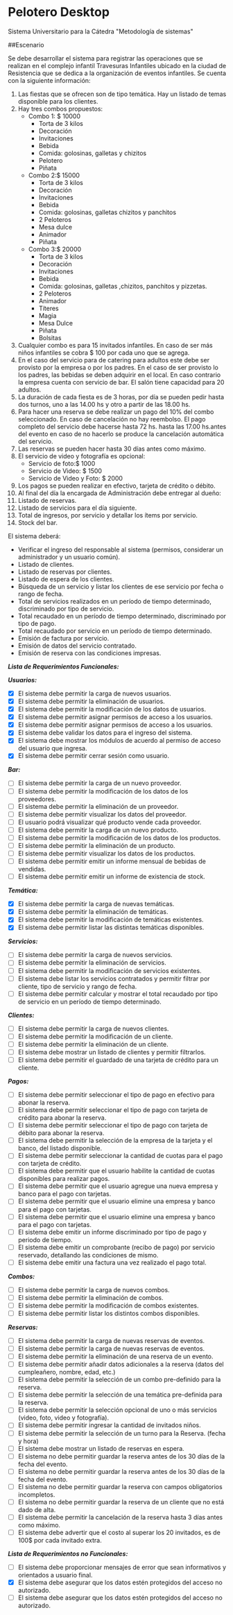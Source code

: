 # Pelotero Desktop 

Sistema Universitario para la Cátedra "Metodología de sistemas"

##Escenario

Se debe desarrollar el sistema para registrar las operaciones que se realizan en el complejo infantil Travesuras
Infantiles ubicado en la ciudad de Resistencia que se dedica a la organización de eventos infantiles. Se cuenta con la
siguiente información:

1. Las fiestas que se ofrecen son de tipo temática. Hay un listado de temas disponible para los clientes.
2. Hay tres combos propuestos:
    - Combo 1: $ 10000
        - Torta de 3 kilos
        - Decoración
        - Invitaciones
        - Bebida
        - Comida: golosinas, galletas y chizitos
        - Pelotero
        - Piñata
    - Combo 2:$ 15000
        - Torta de 3 kilos
        - Decoración
        - Invitaciones
        - Bebida
        - Comida: golosinas, galletas chizitos y panchitos
        - 2 Peloteros
        - Mesa dulce
        - Animador
        - Piñata
    - Combo 3:$ 20000
        - Torta de 3 kilos
        - Decoración
        - Invitaciones
        - Bebida
        - Comida: golosinas, galletas ,chizitos, panchitos y pizzetas.
        - 2 Peloteros
        - Animador
        - Títeres
        - Magia
        - Mesa Dulce
        - Piñata
        - Bolsitas
3. Cualquier combo es para 15 invitados infantiles. En caso de ser  más niños infantiles se cobra $ 100 por cada uno que
se agrega.
4. En el caso del servicio para de catering para adultos este debe ser provisto por la empresa o por los padres. En el
caso de ser provisto lo los padres, las bebidas se deben adquirir en el local. En caso contrario la empresa cuenta con
servicio de bar. El salón tiene capacidad para 20 adultos.
5. La duración de cada fiesta es de 3 horas, por día se pueden pedir hasta dos turnos, uno a las 14.00 hs y otro a
partir de las 18.00 hs.
6. Para  hacer una reserva se debe realizar un pago del 10% del combo seleccionado. En caso de cancelación no hay
reembolso. El pago completo del servicio debe hacerse  hasta 72 hs.  hasta las 17.00 hs.antes del evento en caso de no
hacerlo se produce la cancelación automática del servicio.
7. Las reservas se pueden hacer hasta 30 días antes como máximo.
8. El servicio de video y fotografía es opcional:
    - Servicio de foto:$ 1000
    - Servicio de Video: $ 1500
    - Servicio de Video y Foto: $ 2000
9. Los pagos se pueden realizar en efectivo, tarjeta de crédito o débito.
10. Al final del día la encargada de Administración debe entregar al dueño:
11. Listado de reservas.
12. Listado de servicios para el día siguiente.
13. Total de ingresos, por servicio y detallar los ítems por servicio.
14. Stock del bar.

El sistema deberá:
- Verificar el ingreso del responsable al sistema (permisos, considerar un administrador y un usuario común).
- Listado de clientes.
- Listado de reservas por clientes.
- Listado de espera de los clientes.
- Búsqueda de un servicio y listar los clientes de ese servicio por fecha o rango de fecha.
- Total de servicios realizados en un período de tiempo determinado, discriminado por tipo de servicio.
- Total recaudado en un período de tiempo determinado, discriminado por tipo de pago.
- Total recaudado por servicio en un período de tiempo determinado.
- Emisión de factura por servicio.
- Emisión de datos del servicio contratado.
- Emisión de reserva con las condiciones impresas.


_**Lista de Requerimientos Funcionales:**_

_**Usuarios:**_

- [x] El sistema debe permitir la carga de nuevos usuarios.
- [x] El sistema debe permitir la eliminación de usuarios.
- [x] El sistema debe permitir la modificación de los datos de usuarios.
- [x] El sistema debe permitir asignar permisos de acceso a los usuarios.
- [x] El sistema debe permitir asignar permisos de acceso a los usuarios.
- [x] El sistema debe validar los datos para el ingreso del sistema.
- [x] El sistema debe mostrar los módulos de acuerdo al permiso de acceso del usuario que ingresa.
- [x] El sistema debe permitir cerrar sesión como usuario.

_**Bar:**_

- [ ] El sistema debe permitir la carga de un nuevo proveedor.
- [ ] El sistema debe permitir la modificación de los datos de los proveedores.
- [ ] El sistema debe permitir la eliminación de un proveedor.
- [ ] El sistema debe permitir visualizar los datos del proveedor.
- [ ] El usuario podrá visualizar qué producto vende cada proveedor.
- [ ] El sistema debe permitir la carga de un nuevo producto.
- [ ] El sistema debe permitir la modificación de los datos de los productos.
- [ ] El sistema debe permitir la eliminación de un producto.
- [ ] El sistema debe permitir visualizar los datos de los productos.
- [ ] El sistema debe permitir emitir un informe mensual de bebidas de vendidas.
- [ ] El sistema debe permitir emitir un informe de existencia de stock.

_**Temática:**_

- [x] El sistema debe permitir la carga de nuevas temáticas.
- [x] El sistema debe permitir la eliminación de temáticas.
- [x] El sistema debe permitir la modificación de temáticas existentes.
- [x] El sistema debe permitir listar las distintas temáticas disponibles.

_**Servicios:**_

- [ ] El sistema debe permitir la carga de nuevos servicios.
- [ ] El sistema debe permitir la eliminación de servicios.
- [ ] El sistema debe permitir la modificación de servicios existentes.
- [ ] El sistema debe listar los servicios contratados y permitir filtrar por cliente, tipo de servicio y rango de fecha.
- [ ] El sistema debe permitir calcular y mostrar el total recaudado por tipo de servicio en un período de tiempo  determinado.

_**Clientes:**_

- [ ] El sistema debe permitir la carga de nuevos clientes.
- [ ] El sistema debe permitir la modificación de un cliente.
- [ ] El sistema debe permitir la eliminación de un cliente.
- [ ] El sistema debe mostrar un listado de clientes y permitir filtrarlos.
- [ ] El sistema debe permitir el guardado de una tarjeta de  crédito para un cliente.

_**Pagos:**_

- [ ] El sistema debe permitir seleccionar el tipo de pago en efectivo para abonar la reserva.
- [ ] El sistema debe permitir seleccionar el tipo de pago con tarjeta de crédito para abonar la reserva.
- [ ] El sistema debe permitir seleccionar el tipo de pago con tarjeta de débito para abonar la reserva.
- [ ] El sistema debe permitir la selección de la empresa de la tarjeta y el banco, del listado disponible.
- [ ] El sistema debe permitir seleccionar la cantidad de cuotas para el pago con tarjeta de crédito.
- [ ] El sistema debe permitir que el usuario habilite la cantidad de cuotas disponibles para realizar pagos.
- [ ] El sistema debe permitir que el usuario agregue una nueva empresa y banco para el pago con tarjetas.
- [ ] El sistema debe permitir que el usuario elimine una empresa y banco para el pago con tarjetas.
- [ ] El sistema debe permitir que el usuario elimine una empresa y banco para el pago con tarjetas.
- [ ] El sistema debe emitir un informe discriminado por tipo de pago y periodo de tiempo.
- [ ] El sistema debe emitir un comprobante (recibo de pago) por servicio reservado, detallando las condiciones de mismo.
- [ ] El sistema debe emitir una factura una vez realizado el pago total.

_**Combos:**_

- [ ] El sistema debe permitir la carga de nuevos combos.
- [ ] El sistema debe permitir la eliminación de combos.
- [ ] El sistema debe permitir la modificación de combos existentes.
- [ ] El sistema debe permitir listar los distintos combos disponibles.

_**Reservas:**_

- [ ] El sistema debe permitir la carga de nuevas reservas de eventos.
- [ ] El sistema debe permitir la carga de nuevas reservas de eventos.
- [ ] El sistema debe permitir la eliminación de una reserva de un  evento.
- [ ] El sistema debe permitir añadir datos adicionales a la reserva  (datos del cumpleañero, nombre, edad, etc.)
- [ ] El sistema debe permitir la selección de un combo pre-definido para la reserva.
- [ ] El sistema debe permitir la selección de una temática pre-definida para la reserva.
- [ ] El sistema debe permitir la selección opcional de uno o más servicios (video, foto, video y fotografía).
- [ ] El sistema debe permitir ingresar la cantidad de invitados niños.
- [ ] El sistema debe permitir la selección de un turno para la Reserva. (fecha y hora)
- [ ] El sistema debe mostrar un listado de reservas en espera.
- [ ] El sistema no debe permitir guardar la reserva antes de los 30 días de la fecha del evento. 
- [ ] El sistema no debe permitir guardar la reserva antes de los 30 días de la fecha del evento. 
- [ ] El sistema no debe permitir guardar la reserva con campos obligatorios incompletos.
- [ ] El sistema no debe permitir guardar la reserva de un cliente que no está dado de alta.
- [ ] El sistema debe permitir la cancelación de la reserva hasta 3 días antes como máximo.
- [ ] El sistema debe advertir que el costo al superar los 20 invitados, es de 100$ por cada invitado extra.

_**Lista de Requerimientos no Funcionales:**_

- [ ] El sistema debe proporcionar mensajes de error que sean informativos y orientados a usuario final.
- [x] El sistema debe asegurar que los datos estén protegidos del acceso no autorizado.
- [ ] El sistema debe asegurar que los datos estén protegidos del acceso no autorizado.
